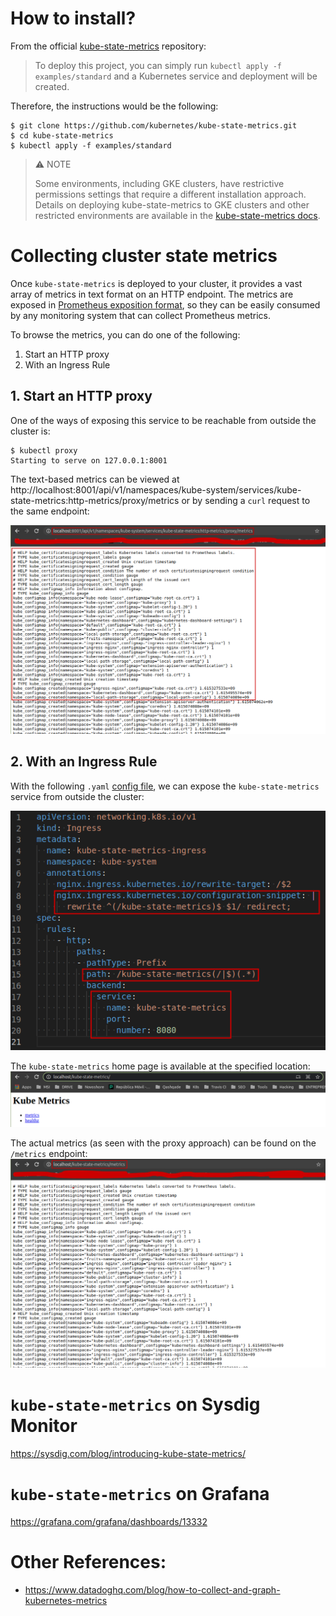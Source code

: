# How to install?

From the official [kube-state-metrics](https://github.com/kubernetes/kube-state-metrics) repository:
> To deploy this project, you can simply run `kubectl apply -f examples/standard` and a Kubernetes service and deployment will be created.

Therefore, the instructions would be the following:
```console
$ git clone https://github.com/kubernetes/kube-state-metrics.git
$ cd kube-state-metrics
$ kubectl apply -f examples/standard
```

> :warning: NOTE
>
> Some environments, including GKE clusters, have restrictive permissions settings that require a different installation approach. Details on deploying kube-state-metrics to GKE clusters and other restricted environments are available in the [kube-state-metrics docs](https://github.com/kubernetes/kube-state-metrics#usage).

# Collecting cluster state metrics

Once `kube-state-metrics` is deployed to your cluster, it provides a vast array of metrics in text format on an HTTP endpoint. The metrics are exposed in [Prometheus exposition format](https://www.datadoghq.com/blog/monitor-prometheus-metrics/), so they can be easily consumed by any monitoring system that can collect Prometheus metrics.

To browse the metrics, you can do one of the following:
1. Start an HTTP proxy
2. With an Ingress Rule

## 1. Start an HTTP proxy

One of the ways of exposing this service to be reachable from outside the cluster is:

```console
$ kubectl proxy
Starting to serve on 127.0.0.1:8001
```

The text-based metrics can be viewed at http://localhost:8001/api/v1/namespaces/kube-system/services/kube-state-metrics:http-metrics/proxy/metrics or by sending a `curl` request to the same endpoint:

![kube-state-metrics-proxy.png](assets/images/kube-state-metrics-proxy.png)

## 2. With an Ingress Rule

With the following `.yaml` [config file](../../../ingress/kube-state-metrics/kube-state-metrics-ingress.yaml), we can expose the `kube-state-metrics` service from outside the cluster:

![yaml-config-file.png](assets/images/yaml-config-file.png)

The `kube-state-metrics` home page is available at the specified location:
![kube-state-metrics-svc-home.png](assets/images/kube-state-metrics-svc-home.png)

The actual metrics (as seen with the proxy approach) can be found on the `/metrics` endpoint:
![kube-state-metrics-ingress.png](assets/images/kube-state-metrics-ingress.png)

# `kube-state-metrics` on Sysdig Monitor

https://sysdig.com/blog/introducing-kube-state-metrics/

# `kube-state-metrics` on Grafana

https://grafana.com/grafana/dashboards/13332

# Other References:
* https://www.datadoghq.com/blog/how-to-collect-and-graph-kubernetes-metrics
